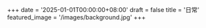 +++
date = '2025-01-01T00:00:00+08:00'
draft = false
title = '日常'
featured_image = '/images/background.jpg'
+++
